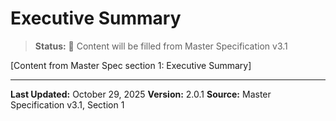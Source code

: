 # Executive Summary

> **Status:** 🔄 Content will be filled from Master Specification v3.1

[Content from Master Spec section 1: Executive Summary]

---

**Last Updated:** October 29, 2025
**Version:** 2.0.1
**Source:** Master Specification v3.1, Section 1
